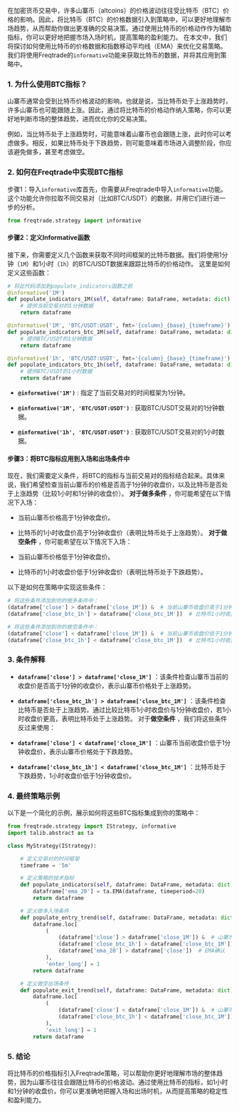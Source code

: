 在加密货币交易中，许多山寨币（altcoins）的价格波动往往受比特币（BTC）价格的影响。因此，将比特币（BTC）的价格数据引入到策略中，可以更好地理解市场趋势，从而帮助你做出更准确的交易决策。通过使用比特币的价格动作作为辅助指标，你可以更好地把握市场入场时机，提高策略的盈利能力。
在本文中，我们将探讨如何使用比特币的价格数据和指数移动平均线（EMA）来优化交易策略。我们将使用Freqtrade的`informative`功能来获取比特币的数据，并将其应用到策略中。
### 1. 为什么使用BTC指标？ 

山寨币通常会受到比特币价格波动的影响，也就是说，当比特币处于上涨趋势时，许多山寨币也可能跟随上涨。因此，通过将比特币的价格动作纳入策略，你可以更好地判断市场的整体趋势，进而优化你的交易决策。

例如，当比特币处于上涨趋势时，可能意味着山寨币也会跟随上涨，此时你可以考虑做多。相反，如果比特币处于下跌趋势，则可能意味着市场进入调整阶段，你应该避免做多，甚至考虑做空。

### 2. 如何在Freqtrade中实现BTC指标 
步骤1：导入`informative`库首先，你需要从Freqtrade中导入`informative`功能。这个功能允许你拉取不同交易对（比如BTC/USDT）的数据，并用它们进行进一步的分析。

```python
from freqtrade.strategy import informative
```

#### 步骤2：定义Informative函数 
接下来，你需要定义几个函数来获取不同时间框架的比特币数据。我们将使用1分钟（`1M`）和1小时（`1h`）的BTC/USDT数据来跟踪比特币的价格动作。
这里是如何定义这些函数：


```python
# 将此代码添加到populate_indicators函数之前
@informative('1M')
def populate_indicators_1M(self, dataframe: DataFrame, metadata: dict) -> DataFrame:
    # 提供当前交易对的1分钟数据
    return dataframe

@informative('1M', 'BTC/USDT:USDT', fmt='{column}_{base}_{timeframe}')
def populate_indicators_btc_1M(self, dataframe: DataFrame, metadata: dict) -> DataFrame:
    # 提供BTC/USDT的1分钟数据
    return dataframe

@informative('1h', 'BTC/USDT:USDT', fmt='{column}_{base}_{timeframe}')
def populate_indicators_btc_1h(self, dataframe: DataFrame, metadata: dict) -> DataFrame:
    # 提供BTC/USDT的1小时数据
    return dataframe
```
 
- **`@informative('1M')`** : 指定了当前交易对的时间框架为1分钟。
 
- **`@informative('1M', 'BTC/USDT:USDT')`** : 获取BTC/USDT交易对的1分钟数据。
 
- **`@informative('1h', 'BTC/USDT:USDT')`** : 获取BTC/USDT交易对的1小时数据。

#### 步骤3：将BTC指标应用到入场和出场条件中 

现在，我们需要定义条件，将BTC的指标与当前交易对的指标结合起来。具体来说，我们希望检查当前山寨币的价格是否高于1分钟的收盘价，以及比特币是否处于上涨趋势（比较1小时和1分钟的收盘价）。
**对于做多条件** ，你可能希望在以下情况下入场：
- 当前山寨币价格高于1分钟收盘价。

- 比特币的1小时收盘价高于1分钟收盘价（表明比特币处于上涨趋势）。
**对于做空条件** ，你可能希望在以下情况下入场：
- 当前山寨币价格低于1分钟收盘价。

- 比特币的1小时收盘价低于1分钟收盘价（表明比特币处于下跌趋势）。

以下是如何在策略中实现这些条件：


```python
# 将这些条件添加到你的做多条件中：
(dataframe['close'] > dataframe['close_1M']) &  # 当前山寨币收盘价高于1分钟收盘价
(dataframe['close_btc_1h'] > dataframe['close_btc_1M'])  # 比特币1小时收盘价高于1分钟收盘价

# 将这些条件添加到你的做空条件中：
(dataframe['close'] < dataframe['close_1M']) &  # 当前山寨币收盘价低于1分钟收盘价
(dataframe['close_btc_1h'] < dataframe['close_btc_1M'])  # 比特币1小时收盘价低于1分钟收盘价
```

### 3. 条件解释 
 
- **`dataframe['close'] > dataframe['close_1M']`** ：该条件检查山寨币当前的收盘价是否高于1分钟的收盘价，表示山寨币价格处于上涨趋势。
 
- **`dataframe['close_btc_1h'] > dataframe['close_btc_1M']`** ：该条件检查比特币是否处于上涨趋势。通过比较比特币1小时收盘价与1分钟收盘价，若1小时收盘价更高，表明比特币处于上涨趋势。
对于**做空条件** ，我们将这些条件反过来使用： 
- **`dataframe['close'] < dataframe['close_1M']`** ：山寨币当前收盘价低于1分钟收盘价，表示山寨币价格处于下跌趋势。
 
- **`dataframe['close_btc_1h'] < dataframe['close_btc_1M']`** ：比特币处于下跌趋势，1小时收盘价低于1分钟收盘价。

### 4. 最终策略示例 

以下是一个简化的示例，展示如何将这些BTC指标集成到你的策略中：


```python
from freqtrade.strategy import IStrategy, informative
import talib.abstract as ta

class MyStrategy(IStrategy):

    # 定义交易对的时间框架
    timeframe = '5m'

    # 定义策略的技术指标
    def populate_indicators(self, dataframe: DataFrame, metadata: dict) -> DataFrame:
        dataframe['ema_20'] = ta.EMA(dataframe, timeperiod=20)
        return dataframe

    # 定义做多入场条件
    def populate_entry_trend(self, dataframe: DataFrame, metadata: dict) -> DataFrame:
        dataframe.loc[
            (
                (dataframe['close'] > dataframe['close_1M']) &  # 山寨币高于1分钟收盘价
                (dataframe['close_btc_1h'] > dataframe['close_btc_1M']) &  # 比特币上涨
                (dataframe['ema_20'] > dataframe['close'])  # EMA确认
            ),
            'enter_long'] = 1
        return dataframe

    # 定义做空出场条件
    def populate_exit_trend(self, dataframe: DataFrame, metadata: dict) -> DataFrame:
        dataframe.loc[
            (
                (dataframe['close'] < dataframe['close_1M']) &  # 山寨币低于1分钟收盘价
                (dataframe['close_btc_1h'] < dataframe['close_btc_1M'])  # 比特币下跌
            ),
            'exit_long'] = 1
        return dataframe
```

### 5. 结论 

将比特币的价格指标引入Freqtrade策略，可以帮助你更好地理解市场的整体趋势，因为山寨币往往会跟随比特币的价格波动。通过使用比特币的指标，如1小时和1分钟的收盘价，你可以更准确地把握入场和出场时机，从而提高策略的稳定性和盈利能力。
